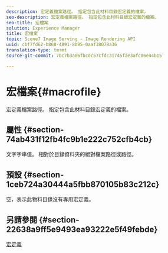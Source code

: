 ```yaml
---
description: 宏定義檔案路徑。 指定包含此材料目錄宏定義的檔案。
seo-description: 宏定義檔案路徑。 指定包含此材料目錄宏定義的檔案。
seo-title: 宏檔案
solution: Experience Manager
title: 宏檔案
topic: Scene7 Image Serving - Image Rendering API
uuid: cbf7fd62-b868-4891-8b95-0aaf38078a36
translation-type: tm+mt
source-git-commit: 7bc7b3a86fbcdc57cfdc31745fae3afc06e44b15

---
```



# 宏檔案{#macrofile}

宏定義檔案路徑。 指定包含此材料目錄宏定義的檔案。

## 屬性 {#section-74ab431f12fb4fc9b1e222c752cfb4cb}

文字字串值。 相對於目錄資料夾的絕對檔案路徑或路徑。

## 預設 {#section-1ceb724a30444a5fbb870105b83c212c}

空，表示此物料目錄沒有專用宏定義。

## 另請參閱 {#section-22638a9ff5e9493ea93222e5f49febde}

[宏定義](../../../../../ir-api/material-cat/image-rendering-api-ref/c-ir-material-catalog/c-ir-macro-definition-reference/c-ir-macro-definition-reference.md#concept-477b77fa187147bfa55fa67134d4a453)
